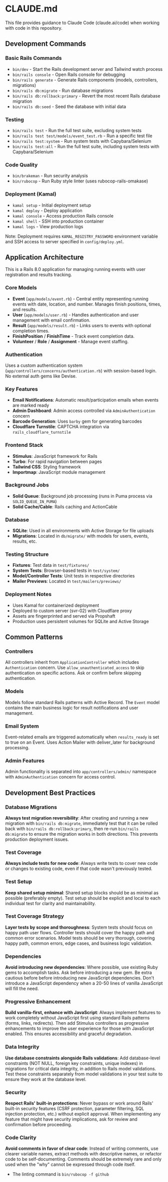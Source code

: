 # CLAUDE.md

This file provides guidance to Claude Code (claude.ai/code) when working with code in this repository.

## Development Commands

### Basic Rails Commands
- `bin/dev` - Start the Rails development server and Tailwind watch process
- `bin/rails console` - Open Rails console for debugging
- `bin/rails generate` - Generate Rails components (models, controllers, migrations)
- `bin/rails db:migrate` - Run database migrations
- `bin/rails db:rollback:primary` - Revert the most recent Rails database migration
- `bin/rails db:seed` - Seed the database with initial data

### Testing
- `bin/rails test` - Run the full test suite, excluding system tests
- `bin/rails test test/models/event_test.rb` - Run a specific test file
- `bin/rails test:system` - Run system tests with Capybara/Selenium
- `bin/rails test:all` - Run the full test suite, including system tests with Capybara/Selenium

### Code Quality
- `bin/brakeman` - Run security analysis
- `bin/rubocop` - Run Ruby style linter (uses rubocop-rails-omakase)

### Deployment (Kamal)
- `kamal setup` - Initial deployment setup
- `kamal deploy` - Deploy application
- `kamal console` - Access production Rails console
- `kamal shell` - SSH into production container
- `kamal logs` - View production logs

Note: Deployment requires `KAMAL_REGISTRY_PASSWORD` environment variable and SSH access to server specified in `config/deploy.yml`.

## Application Architecture

This is a Rails 8.0 application for managing running events with user registration and results tracking.

### Core Models
- **Event** (`app/models/event.rb`) - Central entity representing running events with date, location, and number. Manages finish positions, times, and results.
- **User** (`app/models/user.rb`) - Handles authentication and user management with email confirmation.
- **Result** (`app/models/result.rb`) - Links users to events with optional completion times.
- **FinishPosition** / **FinishTime** - Track event completion data.
- **Volunteer** / **Role** / **Assignment** - Manage event staffing.

### Authentication
Uses a custom authentication system (`app/controllers/concerns/authentication.rb`) with session-based login. No external auth gems like Devise.

### Key Features
- **Email Notifications**: Automatic result/participation emails when events are marked ready
- **Admin Dashboard**: Admin access controlled via `AdminAuthentication` concern
- **Barcode Generation**: Uses `barby` gem for generating barcodes
- **Cloudflare Turnstile**: CAPTCHA integration via `rails_cloudflare_turnstile`

### Frontend Stack
- **Stimulus**: JavaScript framework for Rails
- **Turbo**: For rapid navigation between pages
- **Tailwind CSS**: Styling framework
- **Importmap**: JavaScript module management

### Background Jobs
- **Solid Queue**: Background job processing (runs in Puma process via `SOLID_QUEUE_IN_PUMA`)
- **Solid Cache/Cable**: Rails caching and ActionCable

### Database
- **SQLite**: Used in all environments with Active Storage for file uploads
- **Migrations**: Located in `db/migrate/` with models for users, events, results, etc.

### Testing Structure
- **Fixtures**: Test data in `test/fixtures/`
- **System Tests**: Browser-based tests in `test/system/`
- **Model/Controller Tests**: Unit tests in respective directories
- **Mailer Previews**: Located in `test/mailers/previews/`

### Deployment Notes
- Uses Kamal for containerized deployment
- Deployed to custom server (svr-02) with Cloudflare proxy
- Assets are fingerprinted and served via Propshaft
- Production uses persistent volumes for SQLite and Active Storage

## Common Patterns

### Controllers
All controllers inherit from `ApplicationController` which includes `Authentication` concern. Use `allow_unauthenticated_access` to skip authentication on specific actions. Ask or confirm before skipping authentication.

### Models
Models follow standard Rails patterns with Active Record. The `Event` model contains the main business logic for result notifications and user management.

### Email System
Event-related emails are triggered automatically when `results_ready` is set to true on an Event. Uses Action Mailer with deliver_later for background processing.

### Admin Features
Admin functionality is separated into `app/controllers/admin/` namespace with `AdminAuthentication` concern for access control.

## Development Best Practices

### Database Migrations
**Always test migration reversibility**: After creating and running a new migration with `bin/rails db:migrate`, immediately test that it can be rolled back with `bin/rails db:rollback:primary`, then re-run `bin/rails db:migrate` to ensure the migration works in both directions. This prevents production deployment issues.

### Test Coverage
**Always include tests for new code**: Always write tests to cover new code or changes to existing code, even if that code wasn't previously tested.

### Test Setup
**Keep shared setup minimal**: Shared setup blocks should be as minimal as possible (preferably empty). Test setup should be explicit and local to each individual test for clarity and maintainability.

### Test Coverage Strategy
**Layer tests by scope and thoroughness**: System tests should focus on happy path user flows. Controller tests should cover the happy path and common error scenarios. Model tests should be very thorough, covering happy path, common errors, edge cases, and business logic validation.

### Dependencies
**Avoid introducing new dependencies**: Where possible, use existing Ruby gems to accomplish tasks. Ask before introducing a new gem. Be extra cautious before before introducing new JavaScript dependencies. Don't introduce a JavaScript dependency when a 20-50 lines of vanilla JavaScript will fill the need.

### Progressive Enhancement
**Build vanilla-first, enhance with JavaScript**: Always implement features to work completely without JavaScript first using standard Rails patterns (forms, links, redirects). Then add Stimulus controllers as progressive enhancements to improve the user experience for those with JavaScript enabled. This ensures accessibility and graceful degradation.

### Data Integrity
**Use database constraints alongside Rails validations**: Add database-level constraints (NOT NULL, foreign key constraints, unique indexes) in migrations for critical data integrity, in addition to Rails model validations. Test these constraints separately from model validations in your test suite to ensure they work at the database level.

### Security
**Respect Rails' built-in protections**: Never bypass or work around Rails' built-in security features (CSRF protection, parameter filtering, SQL injection protection, etc.) without explicit approval. When implementing any feature that might have security implications, ask for review and confirmation before proceeding.

### Code Clarity
**Avoid comments in favor of clear code**: Instead of writing comments, use clearer variable names, extract methods with descriptive names, or refactor code to be self-documenting. Comments should be extremely rare and only used when the "why" cannot be expressed through code itself.
- The linting command is `bin/rubocop -f github`
